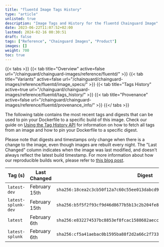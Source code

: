 ```yaml
---
title: "fluentd Image Tags History"
type: "article"
unlisted: true
description: "Image Tags and History for the fluentd Chainguard Image"
date: 2023-06-22T11:07:52+02:00
lastmod: 2024-02-16 00:30:51
draft: false
tags: ["Reference", "Chainguard Images", "Product"]
images: []
weight: 700
toc: true
---
```


{{< tabs >}}
{{< tab title="Overview" active=false url="/chainguard/chainguard-images/reference/fluentd/" >}}
{{< tab title="Variants" active=false url="/chainguard/chainguard-images/reference/fluentd/image_specs/" >}}
{{< tab title="Tags History" active=true url="/chainguard/chainguard-images/reference/fluentd/tags_history/" >}}
{{< tab title="Provenance" active=false url="/chainguard/chainguard-images/reference/fluentd/provenance_info/" >}}
{{</ tabs >}}

The following table contains the most recent tags and digests that can be used to pin your Dockerfile to a specific build of this image. Check our guide on [Using the Tag History API](/chainguard/chainguard-images/using-the-tag-history-api/) for information on how to fetch all tags from an image and how to pin your Dockerfile to a specific digest.

Please note that digests and timestamps only change when there is a change to the image, even though images are rebuilt every night. The "Last Changed" column indicates when the image was last modified, and doesn't always reflect the latest build timestamp. For more information about how our reproducible builds work, please refer to [this blog post](https://www.chainguard.dev/unchained/reproducing-chainguards-reproducible-image-builds).

| Tag (s)              | Last Changed  | Digest                                                                    |
|----------------------|---------------|---------------------------------------------------------------------------|
|  `latest-dev`        | February 15th | `sha256:18cea2c3cb50f12a7c60c55ee013dabcd9611dc91904db33fc83132eda34c544` |
|  `latest-splunk-dev` | February 15th | `sha256:b5f5f2f93cf9d46d8677b5b13c2b204fe83c1ffd33d2c1d8f01fded1d6204ecf` |
|  `latest`            | February 6th  | `sha256:e832274537bc8853ef8fcac1588682aecce4c6778e9311a877db2251478c04d2` |
|  `latest-splunk`     | February 6th  | `sha256:cf5a41aebac0b1595ba88f2d2a66c2f733b106db598c574670b2153eebba51f6` |

